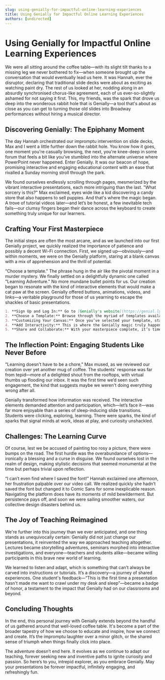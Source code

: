 ```yaml
---
slug: using-genially-for-impactful-online-learning-experiences
title: Using Genially for Impactful Online Learning Experiences
authors: [undirected]
---
```



# Using Genially for Impactful Online Learning Experiences

We were all sitting around the coffee table—with its slight tilt thanks to a missing leg we never bothered to fix—when someone brought up the conversation that would eventually lead us here. It was Hannah, ever the disruptor, declaring that traditional slide decks were about as exciting as watching paint dry. The rest of us looked at her, nodding along in an absurdly synchronised chorus-like agreement, each of us ever-so-slightly ashamed for not saying it first. This, my friends, was the spark that drove us deep into the wonderous rabbit hole that is Genially—a tool that's about as close as you can get to turning those old slides into Broadway performances without hiring a musical director. 

## Discovering Genially: The Epiphany Moment

The day Hannah orchestrated our impromptu intervention on slide decks, Max and I went a little further down the rabbit hole. You know how it goes, one moment you're casually browsing, the next, you're knee-deep in some forum that feels a bit like you’ve stumbled into the alternate universe where PowerPoint never happened. Enter Genially. It was our beacon of hope, promising interactive and engaging educational content with an ease that rivalled a Sunday morning stroll through the park.

We found ourselves endlessly scrolling through pages, mesmerized by the vibrant interactive presentations, each more intriguing than the last. "What sorcery is this?" Max exclaimed, eyes wide like a kid discovering a candy store that also happens to sell puppies. And that's where the magic began. A trove of tutorial videos later—and let’s be honest, a few inevitable tech fails—our clumsy fingers began their dance across the keyboard to create something truly unique for our learners.

## Crafting Your First Masterpiece

The initial steps are often the most arcane, and as we launched into our first Genially project, we quickly realized the importance of patience and possibly a decent Wi-Fi connection. First, we signed up—obviously—and within moments, we were on the Genially platform, staring at a blank canvas with a mix of apprehension and the thrill of potential. 

“Choose a template.” The phrase hung in the air like the pivotal moment in a murder mystery. We finally settled on a delightfully dynamic one called "Learning Adventure." No more mundane bullet points for us. Our creation began to resonate with the kind of interactive elements that would make a cat paw at the screen. Genially offered buttons, animations, videos, and links—a veritable playground for those of us yearning to escape the shackles of basic presentations.

```markdown
1. **Sign Up and Log In:** Go to [Genially's website](https://genial.ly/) and create an account. It's free—unless, of course, you crave the extra shiny features.
2. **Choose a Template:** Browse through the myriad of templates available. Think of it like choosing which fantastical world you want to dive into.
3. **Customizing Your Canvas:** Once you’ve selected your template, start adding your content. Text, images, and interactive elements—imagine yourself as an educational Picasso.
4. **Add Interactivity:** This is where the Genially magic truly happens. Embed quizzes, videos, and clickable pop-ups. Make it an adventure, not a lecture.
5. **Share and Collaborate:** With your masterpiece complete, it’s time to show it off. Share it with a single click or invite collaborators to refine your creation further.
```

## The Inflection Point: Engaging Students Like Never Before

"Learning doesn't have to be a chore," Max mused, as we reviewed our creation over yet another mug of coffee. The students' response was far from tepid—more of a delighted shout from the rooftops, with virtual thumbs up flooding our inbox. It was the first time we’d seen such engagement, the kind that suggests maybe we weren't doing everything wrong after all.

Genially transformed how information was received. The interactive elements demanded attention and participation, which—let’s face it—was far more enjoyable than a series of sleep-inducing slide transitions. Students were clicking, exploring, learning. There were sparks, the kind of sparks that signal minds at work, ideas at play, and curiosity unshackled.

## Challenges: The Learning Curve

Of course, lest we be accused of painting too rosy a picture, there were bumps on the road. The first hurdle was the overabundance of options—ironically a blessing and a curse in disguise. We found ourselves lost in the realm of design, making stylistic decisions that seemed monumental at the time but perhaps trivial upon reflection.

“I can’t even find where I saved the font!” Hannah exclaimed one afternoon, her frustration palpable over our video call. We realized quickly she hadn’t saved the font but changed it to Comic Sans for some inexplicable reason. Navigating the platform does have its moments of mild bewilderment. But persistence pays off, and soon we were sailing smoother waters, our collective design disasters behind us.

## The Joy of Teaching Reimagined

We're further into this journey than we ever anticipated, and one thing stands as unequivocally certain: Genially did not just change our presentations, it reinvented the way we approached teaching altogether. Lectures became storytelling adventures, seminars morphed into interactive investigations, and everyone—teachers and students alike—became willing participants in this brave new world of learning.

We learned to listen and adapt, which is something that can’t always be carved into instructions or tutorials. It’s a discovery—a journey of shared experiences. One student's feedback—“This is the first time a presentation hasn't made me want to crawl under my desk and sleep”—became a badge of honor, a testament to the impact that Genially had on our classrooms and beyond.

## Concluding Thoughts

In the end, this personal journey with Genially extends beyond the handful of us gathered around that well-loved coffee table. It's become a part of the broader tapestry of how we choose to educate and inspire, how we connect and create. It’s the impromptu laughter over a minor glitch, or the shared sense of triumph when things finally click into place.

The adventure doesn’t end here. It evolves as we continue to adapt our teaching, forever seeking new and inventive paths to ignite curiosity and passion. So here’s to you, intrepid explorer, as you embrace Genially. May your presentations be forever impactful, infinitely engaging, and refreshingly fun.